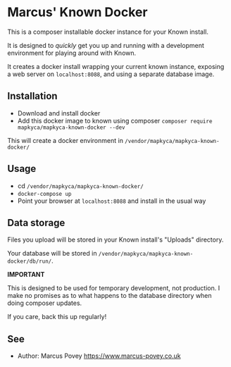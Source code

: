 # Marcus' Known Docker

This is a composer installable docker instance for your Known install.

It is designed to _quickly_ get you up and running with a development environment for playing around with Known.

It creates a docker install wrapping your current known instance, exposing a web server on `localhost:8088`, and using a separate database image.

## Installation

* Download and install docker
* Add this docker image to known using composer `composer require mapkyca/mapkyca-known-docker --dev`

This will create a docker environment in `/vendor/mapkyca/mapkyca-known-docker/`

## Usage

* cd `/vendor/mapkyca/mapkyca-known-docker/`
* `docker-compose up`
* Point your browser at `localhost:8088` and install in the usual way

## Data storage 

Files you upload will be stored in your Known install's "Uploads" directory.

Your database will be stored in `/vendor/mapkyca/mapkyca-known-docker/db/run/`. 

**IMPORTANT**

This is designed to be used for temporary development, not production. I make no promises as to what happens to the database directory when doing composer updates.

If you care, back this up regularly!

## See
* Author: Marcus Povey https://www.marcus-povey.co.uk


